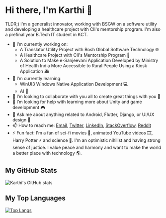 # Hi there, I'm Karthi 👋

TLDR;)
I'm a generalist innovator, working with BSGW on a software utility and developing a healthcare project with CII's mentorship program. I'm also a prefinal year B.Tech IT student in KCT.

- 🔭 I’m currently working on:
  - A Translator Utility Project with Bosh Global Software Technology 🌐
  - A Healthcare Project with CII's Mentorship Program 🏥
  - A Solution to Make e-Sanjeevani Application Developed by Ministry of Health India More Accessible to Rural People Using a Kiosk Application 🚑
- 🌱 I’m currently learning:
  - WinUI3 Windows Native Application Development 💻
  - AI 🧠
- 👯 I’m looking to collaborate with you all to create great things with you 🙌
- 🤔 I’m looking for help with learning more about Unity and game development 🎮
- 💬 Ask me about anything related to Android, Flutter, Django, or UI/UX design 📱
- 📫 How to reach me: [Email](mailto:karthidreamr@gmail.com), [Twitter](https://twitter.com/KarthiDreamr), [LinkedIn](https://www.linkedin.com/in/karthidreamr/), [StackOverflow](https://stackexchange.com/users/25128898/karthidreamr), [Reddit](https://www.reddit.com/user/KarthiDreamr)
- ⚡ Fun fact: I'm a fan of sci-fi movies 🎥, animated YouTube videos 🎞️, Harry Potter ⚡ and science 🔬. I'm an optimistic nihilist and having strong sense of justice. I value peace and harmony and want to make the world a better place with technology 🌎.

## My GitHub Stats

![Karthi's GitHub stats](https://github-readme-stats.vercel.app/api?username=karthidreamr&show_icons=true&theme=radical)

## My Top Languages

[![Top Langs](https://github-readme-stats.vercel.app/api/top-langs/?username=karthidreamr&layout=compact)](https://github.com/karthidreamr/github-readme-stats)

<!--  ## My Recent Projects

[![Readme Card](https://github-readme-stats.vercel.app/api/pin/?username=karthidreamr&repo=flutter_travel_app)](https://github.com/karthidreamr/flutter_travel_app)

[![Readme Card](https://github-readme-stats.vercel.app/api/pin/?username=karthidreamr&repo=django_rest_api)](https://github.com/karthidreamr/django_rest_api)

[![Readme Card](https://github-readme-stats.vercel.app/api/pin/?username=karthidreamr&repo=springboot_crud_api)](https://github.com/karthidreamr/springboot_crud_api)

[![Readme Card](https://github-readme-stats.vercel.app/api/pin/?username=karthidreamr&repo=nodejs_express_mongodb)](https://github.com/karthidreamr/nodejs_express_mongodb) -->

